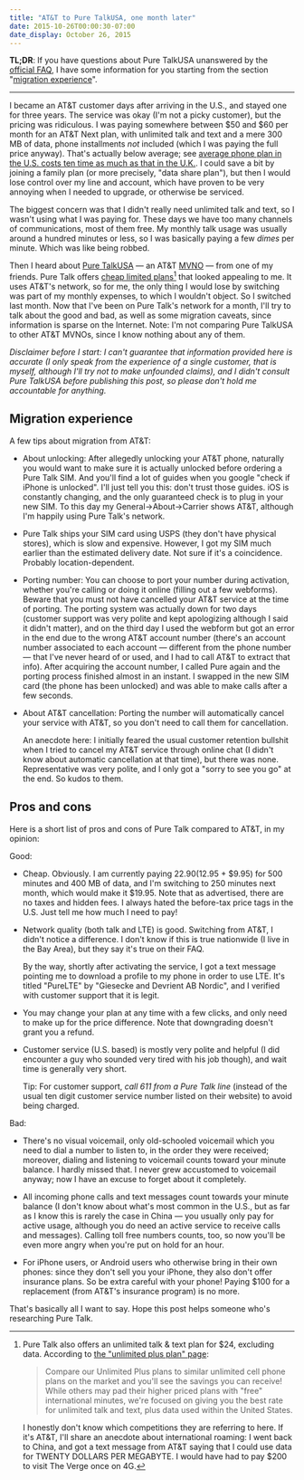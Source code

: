 ```yaml
---
title: "AT&T to Pure TalkUSA, one month later"
date: 2015-10-26T00:00:30-07:00
date_display: October 26, 2015
---
```


**TL;DR**: If you have questions about Pure TalkUSA unanswered by the [official FAQ](https://www.puretalkusa.com/cell-phones-sim-cards.php), I have some information for you starting from the section "[migration experience](#migration-experience)".

---

I became an AT&T customer days after arriving in the U.S., and stayed one for three years. The service was okay (I'm not a picky customer), but the pricing was ridiculous. I was paying somewhere between $50 and $60 per month for an AT&T Next plan, with unlimited talk and text and a mere 300 MB of data, phone installments *not* included (which I was paying the full price anyway). That's actually below average; see [average phone plan in the U.S. costs ten time as much as that in the U.K.](https://zmwangx.github.io/blog/2014-11-10-average-phone-plan-in-the-u-dot-s-costs-ten-time-as-much-as-that-in-the-u-dot-k.html). I could save a bit by joining a family plan (or more precisely, "data share plan"), but then I would lose control over my line and account, which have proven to be very annoying when I needed to upgrade, or otherwise be serviced.

The biggest concern was that I didn't really need unlimited talk and text, so I wasn't using what I was paying for. These days we have too many channels of communications, most of them free. My monthly talk usage was usually around a hundred minutes or less, so I was basically paying a few *dimes* per minute. Which was like being robbed.

Then I heard about [Pure TalkUSA](https://www.puretalkusa.com/) — an AT&T [MVNO](https://en.wikipedia.org/wiki/Mobile_virtual_network_operator) — from one of my friends. Pure Talk offers [cheap limited plans](https://www.puretalkusa.com/cell-plans.php)[^unlimited] that looked appealing to me. It uses AT&T's network, so for me, the only thing I would lose by switching was part of my monthly expenses, to which I wouldn't object. So I switched last month. Now that I've been on Pure Talk's network for a month, I'll try to talk about the good and bad, as well as some migration caveats, since information is sparse on the Internet. Note: I'm not comparing Pure TalkUSA to other AT&T MVNOs, since I know nothing about any of them.

*Disclaimer before I start: I can't guarantee that information provided here is accurate (I only speak from the experience of a single customer, that is myself, although I'll try not to make unfounded claims), and I didn't consult Pure TalkUSA before publishing this post, so please don't hold me accountable for anything.*

<h2 id="migration-experience">Migration experience</h2>

A few tips about migration from AT&T:

* About unlocking: After allegedly unlocking your AT&T phone, naturally you would want to make sure it is actually unlocked before ordering a Pure Talk SIM. And you'll find a lot of guides when you google "check if iPhone is unlocked". I'll just tell you this: don't trust those guides. iOS is constantly changing, and the only guaranteed check is to plug in your new SIM. To this day my General->About->Carrier shows AT&T, although I'm happily using Pure Talk's network.

* Pure Talk ships your SIM card using USPS (they don't have physical stores), which is slow and expensive. However, I got my SIM much earlier than the estimated delivery date. Not sure if it's a coincidence. Probably location-dependent.

* Porting number: You can choose to port your number during activation, whether you're calling or doing it online (filling out a few webforms). Beware that you must not have cancelled your AT&T service at the time of porting. The porting system was actually down for two days (customer support was very polite and kept apologizing although I said it didn't matter), and on the third day I used the webform but got an error in the end due to the wrong AT&T account number (there's an account number associated to each account — different from the phone number — that I've never heard of or used, and I had to call AT&T to extract that info). After acquiring the account number, I called Pure again and the porting process finished almost in an instant. I swapped in the new SIM card (the phone has been unlocked) and was able to make calls after a few seconds.

* About AT&T cancellation: Porting the number will automatically cancel your service with AT&T, so you don't need to call them for cancellation.

    An anecdote here: I initially feared the usual customer retention bullshit when I tried to cancel my AT&T service through online chat (I didn't know about automatic cancellation at that time), but there was none. Representative was very polite, and I only got a "sorry to see you go" at the end. So kudos to them.

<h2 id="pros-and-cons">Pros and cons</h2>

Here is a short list of pros and cons of Pure Talk compared to AT&T, in my opinion:

Good:

* Cheap. Obviously. I am currently paying $22.90 ($12.95 + $9.95) for 500 minutes and 400 MB of data, and I'm switching to 250 minutes next month, which would make it $19.95. Note that as advertised, there are no taxes and hidden fees. I always hated the before-tax price tags in the U.S. Just tell me how much I need to pay!

* Network quality (both talk and LTE) is good. Switching from AT&T, I didn't notice a difference. I don't know if this is true nationwide (I live in the Bay Area), but they say it's true on their FAQ.

    By the way, shortly after activating the service, I got a text message pointing me to download a profile to my phone in order to use LTE. It's titled "PureLTE" by "Giesecke and Devrient AB Nordic", and I verified with customer support that it is legit.

* You may change your plan at any time with a few clicks, and only need to make up for the price difference. Note that downgrading doesn't grant you a refund.

* Customer service (U.S. based) is mostly very polite and helpful (I did encounter a guy who sounded very tired with his job though), and wait time is generally very short.

    Tip: For customer support, *call 611 from a Pure Talk line* (instead of the usual ten digit customer service number listed on their website) to avoid being charged.

Bad:

* There's no visual voicemail, only old-schooled voicemail which you need to dial a number to listen to, in the order they were received; moreover, dialing and listening to voicemail counts toward your minute balance. I hardly missed that. I never grew accustomed to voicemail anyway; now I have an excuse to forget about it completely.

* All incoming phone calls and text messages count towards your minute balance (I don't know about what's most common in the U.S., but as far as I know this is rarely the case in China — you usually only pay for active usage, although you do need an active service to receive calls and messages). Calling toll free numbers counts, too, so now you'll be even more angry when you're put on hold for an hour.

* For iPhone users, or Android users who otherwise bring in their own phones: since they don't sell you your iPhone, they also don't offer insurance plans. So be extra careful with your phone! Paying $100 for a replacement (from AT&T's insurance program) is no more.

That's basically all I want to say. Hope this post helps someone who's researching Pure Talk.


[^unlimited]: Pure Talk also offers an unlimited talk & text plan for $24, excluding data. According to [the "unlimited plus plan" page](https://www.puretalkusa.com/mobile-unlimited-plan.php):

    > Compare our Unlimited Plus plans to similar unlimited cell phone plans on the market and you'll see the savings you can receive! While others may pad their higher priced plans with "free" international minutes, we're focused on giving you the best rate for unlimited talk and text, plus data used within the United States.

    I honestly don't know which competitions they are referring to here. If it's AT&T, I'll share an anecdote about international roaming: I went back to China, and got a text message from AT&T saying that I could use data for TWENTY DOLLARS PER MEGABYTE. I would have had to pay $200 to visit The Verge once on 4G.

